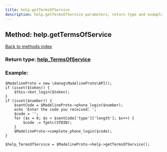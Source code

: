 ```yaml
---
title: help.getTermsOfService
description: help.getTermsOfService parameters, return type and example
---
```

## Method: help.getTermsOfService  
[Back to methods index](index.md)




### Return type: [help\_TermsOfService](../types/help_TermsOfService.md)

### Example:


```
$MadelineProto = new \danog\MadelineProto\API();
if (isset($token)) {
    $this->bot_login($token);
}
if (isset($number)) {
    $sentCode = $MadelineProto->phone_login($number);
    echo 'Enter the code you received: ';
    $code = '';
    for ($x = 0; $x < $sentCode['type']['length']; $x++) {
        $code .= fgetc(STDIN);
    }
    $MadelineProto->complete_phone_login($code);
}

$help_TermsOfService = $MadelineProto->help->getTermsOfService();
```
